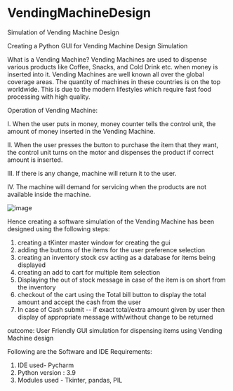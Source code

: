 # VendingMachineDesign
Simulation of Vending Machine Design

Creating a Python GUI for Vending Machine Design Simulation 

What is a Vending Machine? 
Vending Machines are used to dispense various products like Coffee, Snacks, and Cold Drink etc. when money is inserted into it. Vending Machines are well known all over the global coverage areas. The quantity of machines in these countries is on the top worldwide. This is due to the modern lifestyles which require fast food processing with high quality.

Operation of Vending Machine:

I. When the user puts in money, money counter tells the control unit, the amount of money inserted in the Vending Machine.

II. When the user presses the button to purchase the item that they want, the control unit turns on the motor and dispenses the product if correct amount is inserted.

III. If there is any change, machine will return it to the user.

IV. The machine will demand for servicing when the products are not available inside the machine. 

![image](https://user-images.githubusercontent.com/87170795/154790039-58b87c06-f1c6-4259-97eb-7d33a689173a.png)

Hence creating a software simulation of the Vending Machine has been designed using the following steps:
1. creating a tKinter master window for creating the gui
2. adding the buttons of the items for the user preference selection
3. creating an inventory stock csv acting as a database for items being displayed
4. creating an add to cart for multiple item selection
5. Displaying the out of stock message in case of the item is on short from the inventory
6. checkout of the cart using the Total bill button to display the total amount and accept the cash from the user
7. In case of Cash submit
    -- if exact total/extra amount  given by user then display of appropriate message with/without change to be returned

outcome: User Friendly GUI simulation for dispensing items using Vending Machine design

Following are the Software and IDE Requirements:
1. IDE used- Pycharm
2. Python version : 3.9
3. Modules used - Tkinter, pandas, PIL



